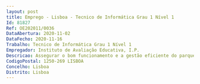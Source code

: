 ```yaml
--- 
layout: post
title: Emprego - Lisboa - Tecnico de Informática Grau 1 Nível 1
Id: 81827
Ref: OE202011/0036
DataAbertura: 2020-11-02
DataFecho: 2020-11-16
Trabalho: Tecnico de Informática Grau 1 Nível 1
Empregador: Instituto de Avaliação Educativa, I.P.
Descricao: Assegurar o bom funcionamento e a gestão eficiente do parque informático do IAVE. Proceder à instalação e manutenção de componentes de hardware e à instalação e atualização de software. Desenvolver soluções informáticas que viabilizem a concretização de projetos, em articulação com os serviços do IAVE, procurando soluções tecnicamente ajustadas e, preferencialmente, em open source.
CodigoPostal: 1250-269 LISBOA
Concelho: Lisboa
Distrito: Lisboa
--- 
```

